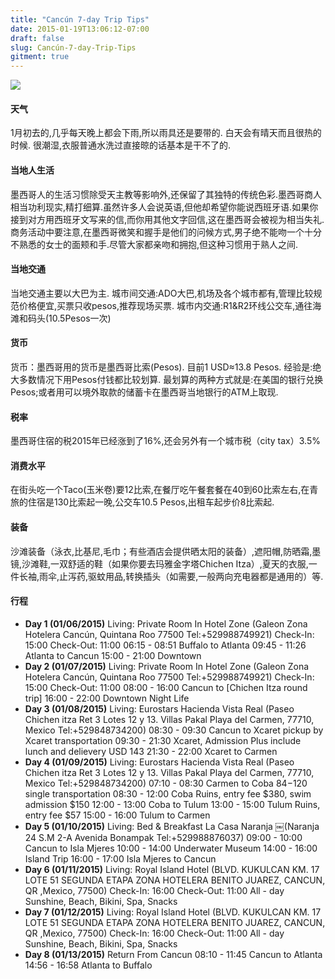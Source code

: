 ```yaml
---
title: "Cancún 7-day Trip Tips"
date: 2015-01-19T13:06:12-07:00
draft: false
slug: Cancún-7-day-Trip-Tips
gitment: true
---
```

![](https://res.cloudinary.com/darrenxyli/image/upload/v1532981136/IMG_1493.jpg)
#### 天气
1月初去的,几乎每天晚上都会下雨,所以雨具还是要带的. 白天会有晴天而且很热的时候. 很潮湿,衣服普通水洗过直接晾的话基本是干不了的.
#### 当地人生活
墨西哥人的生活习惯除受天主教等影响外,还保留了其独特的传统色彩.墨西哥商人相当功利现实,精打细算.虽然许多人会说英语,但他却希望你能说西班牙语.如果你接到对方用西班牙文写来的信,而你用其他文字回信,这在墨西哥会被视为相当失礼.商务活动中要注意,在墨西哥微笑和握手是他们的问候方式,男子绝不能吻一个十分不熟悉的女士的面颊和手.尽管大家都亲吻和拥抱,但这种习惯用于熟人之间.
#### 当地交通
当地交通主要以大巴为主.
城市间交通:ADO大巴,机场及各个城市都有,管理比较规范价格便宜,买票只收pesos,推荐现场买票.
城市内交通:R1&R2环线公交车,通往海滩和码头(10.5Pesos一次)
#### 货币
货币：墨西哥用的货币是墨西哥比索(Pesos). 目前1 USD≈13.8 Pesos. 经验是:绝大多数情况下用Pesos付钱都比较划算. 最划算的两种方式就是:在美国的银行兑换Pesos;或者用可以境外取款的储蓄卡在墨西哥当地银行的ATM上取现.
#### 税率
墨西哥住宿的税2015年已经涨到了16%,还会另外有一个城市税（city tax）3.5%
#### 消费水平
在街头吃一个Taco(玉米卷)要12比索,在餐厅吃午餐套餐在40到60比索左右,在青旅的住宿是130比索起一晚,公交车10.5 Pesos,出租车起步价8比索起.
#### 装备
沙滩装备（泳衣,比基尼,毛巾；有些酒店会提供晒太阳的装备）,遮阳帽,防晒霜,墨镜,沙滩鞋,一双舒适的鞋（如果你要去玛雅金字塔Chichen Itza）,夏天的衣服,一件长袖,雨伞,止泻药,驱蚊用品,转换插头（如需要,一般两向充电器都是通用的）等.

#### 行程
- **Day 1 (01/06/2015)**
Living: Private Room In Hotel Zone (Galeon Zona Hotelera Cancún, Quintana Roo 77500 Tel:+529988749921) Check-In: 15:00 Check-Out: 11:00
06:15 - 08:51 Buffalo to Atlanta
09:45 - 11:26 Atlanta to Cancun
15:00 - 21:00 Downtown
- **Day 2 (01/07/2015)**
Living: Private Room In Hotel Zone (Galeon Zona Hotelera Cancún, Quintana Roo 77500 Tel:+529988749921) Check-In: 15:00 Check-Out: 11:00
08:00 - 16:00 Cancun to [Chichen Itza round trip]
16:00 - 22:00 Downtown Night Life
- **Day 3 (01/08/2015)**
Living: Eurostars Hacienda Vista Real (Paseo Chichen itza Ret 3 Lotes 12 y 13. Villas Pakal Playa del Carmen, 77710, Mexico Tel:+529848734200)
08:30 - 09:30 Cancun to Xcaret pickup by Xcaret transportation
09:30 - 21:30 Xcaret, Admission Plus include lunch and delievery USD 143
21:30 - 22:00 Xcaret to Carmen
- **Day 4 (01/09/2015)**
Living: Eurostars Hacienda Vista Real (Paseo Chichen itza Ret 3 Lotes 12 y 13. Villas Pakal Playa del Carmen, 77710, Mexico Tel:+529848734200)
07:10 - 08:30 Carmen to Coba $84-$120 single transportation
08:30 - 12:00 Coba Ruins, entry fee $380, swim admission $150
12:00 - 13:00 Coba to Tulum
13:00 - 15:00 Tulum Ruins, entry fee $57
15:00 - 16:00 Tulum to Carmen
- **Day 5 (01/10/2015)**
Living: Bed & Breakfast La Casa Naranja ￼(Naranja 24 S.M 2-A Avenida Bonampak Tel:+529988876037)
09:00 - 10:00 Cancun to Isla Mjeres
10:00 - 14:00 Underwater Museum
14:00 - 16:00 Island Trip
16:00 - 17:00 Isla Mjeres to Cancun
- **Day 6 (01/11/2015)**
Living: Royal Island Hotel (BLVD. KUKULCAN KM. 17 LOTE 51 SEGUNDA ETAPA ZONA HOTELERA BENITO JUAREZ, CANCUN, QR ,Mexico, 77500) Check-In: 16:00 Check-Out: 11:00
All - day Sunshine, Beach, Bikini, Spa, Snacks
- **Day 7 (01/12/2015)**
Living: Royal Island Hotel (BLVD. KUKULCAN KM. 17 LOTE 51 SEGUNDA ETAPA ZONA HOTELERA BENITO JUAREZ, CANCUN, QR ,Mexico, 77500) Check-In: 16:00 Check-Out: 11:00
All - day Sunshine, Beach, Bikini, Spa, Snacks
- **Day 8 (01/13/2015)**
Return From Cancun
08:10 - 11:45 Cancun to Atlanta
14:56 - 16:58 Atlanta to Buffalo
